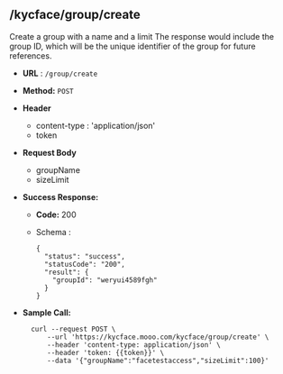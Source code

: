 ## /kycface/group/create

Create a group with a name and a limit The response would include the group ID, which will be the unique identifier of the group for future references.

* **URL** : `/group/create`
  
* **Method:** `POST`

* **Header**
	
	- content-type : 'application/json'
	- token
	
* **Request Body**

	- groupName
	- sizeLimit
	  
* **Success Response:**

  * **Code:** 200 <br />
  * Schema : 
		
			
		{
		  "status": "success",
		  "statusCode": "200",
		  "result": {
		    "groupId": "weryui4589fgh"
		  }
		}
		
	

* **Sample Call:**

   	
    	curl --request POST \
  		    --url 'https://kycface.mooo.com/kycface/group/create' \
            --header 'content-type: application/json' \
            --header 'token: {{token}}' \
            --data '{"groupName":"facetestaccess","sizeLimit":100}'
    	
    	
